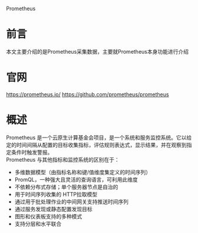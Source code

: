Prometheus
# 前言
本文主要介绍的是Prometheus采集数据，主要就Prometheus本身功能进行介绍
# 官网
https://prometheus.io/
https://github.com/prometheus/prometheus
# 概述
Prometheus 是一个云原生计算基金会项目，是一个系统和服务监控系统。它以给定的时间间隔从配置的目标收集指标，评估规则表达式，显示结果，并在观察到指定条件时触发警报。  
Prometheus 与其他指标和监控系统的区别在于：  
* 多维数据模型（由指标名称和键/值维度集定义的时间序列）
* PromQL，一种强大且灵活的查询语言，可利用此维度
* 不依赖分布式存储；单个服务器节点是自治的
* 用于时间序列收集的 HTTP拉取模型
* 通过用于批处理作业的中间网关支持推送时间序列
* 通过服务发现或静态配置发现目标
* 图形和仪表板支持的多种模式
* 支持分层和水平联合

